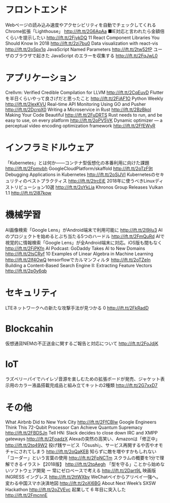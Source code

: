 # フロントエンド
Webページの読み込み速度やアクセシビリティを自動でチェックしてくれるChrome拡張「Lighthouse」 http://ift.tt/2G6ApAa
■IE対応と言われたら金額倍くらいを提示したい http://ift.tt/2FjykDQ
11 React Component Libraries You Should Know In 2018 http://ift.tt/2zi7bu0
Data visualization with react-vis http://ift.tt/2oSpx1q
JavaScript Named Parameters http://ift.tt/2tw52fP
ユーザのブラウザで起きた JavaScript のエラーを収集する http://ift.tt/2FqJwL0

# アプリケーション
Crellvm: Verified Credible Compilation for LLVM http://ift.tt/2CqEuvD
Flutterを半日くらいやって良さげだと思ったこと http://ift.tt/2FiAF1O
Python Weekly http://ift.tt/2IexKVU
Real-time API Monitoring Using GO and Pusher http://ift.tt/2DcrpX0
Writing a Microservice in Rust http://ift.tt/2BzBkoI
Making Your Code Beautiful http://ift.tt/2FuDRTS
Rust needs to run, and be easy to use, on every platform http://ift.tt/2oPV5VK
Dynamic optimizer — a perceptual video encoding optimization framework http://ift.tt/2FfEWyR

# インフラミドルウェア
「Kubernetes」とは何か――コンテナ型仮想化の本番利用に向けた課題 http://ift.tt/2Fpmvbh
GoogleCloudPlatform/skaffold http://ift.tt/2oTzF9t
Debugging Applications in Kubernetes http://ift.tt/2oSjJVI
Kubernetesのセキュリティのベストプラクティス http://ift.tt/2trcEjE
2018年に使うべきLinuxディストリビューション10選 http://ift.tt/2oYkLia
Khronos Group Releases Vulkan 1.1 http://ift.tt/2I87kow

# 機械学習
AI画像検索「Google Lens」がAndroid端末で利用可能に http://ift.tt/2I9jlu3
AIのプロジェクトを始めるとぶち当たる5つのハードル http://ift.tt/2FmQuRd
AIで視覚的に情報検索「Google Lens」が全Android端末に対応。iOS版も間もなく http://ift.tt/2FjPKfn
AI Podcast: GoDaddy Takes AI to New Domains http://ift.tt/2tsCRyf
10 Examples of Linear Algebra in Machine Learning http://ift.tt/2If4OwQ
tensorflowでカルマンフィルタ http://ift.tt/2oTZeIn
Building a Content-Based Search Engine II: Extracting Feature Vectors http://ift.tt/2p0y6qb

# セキュリティ
LTEネットワークへの新たな攻撃手法が見つかる 0 http://ift.tt/2FkRadD

# Blockcahin
仮想通貨NEMの不正送金に関するご報告と対応について http://ift.tt/2FoJdjK

# IoT
ラズベリーパイでハイレゾ音源を楽しむための拡張ボードが発売、ジャケット表示用のカラー液晶搭載完成品と組み立てキットの2種類 http://ift.tt/2G7xxD7

# その他
What Airbnb Did to New York City http://ift.tt/2FfCBIw
Google Engineers Think This 72-Qubit Processor Can Achieve Quantum Supremacy http://ift.tt/2FBDSJn
Tell HN: Slack decides to close down IRC and XMPP gateways http://ift.tt/2FoadzX
Alexaの突然の高笑い、Amazonは「修正中」 http://ift.tt/2tq49W2
投げ銭サービス「Osushi」、サービス再開するや否やオモチャにされてしまう http://ift.tt/2oQaKEB
知らずに敵を増やすかもしれない「コーダー」という言葉の使用 http://ift.tt/2FpNCTm
スクラムの概要を1分で理解できるイラスト【2018版】 http://ift.tt/2tqAegh
「型を守る」ことから始めないソフトウェア開発 ー 常にゼロベースで考える http://ift.tt/2Dart9L
映画版INGRESS イングレス http://ift.tt/2ttWXbv
WeChatペイからアリペイ一強へ。変わる中国スマホ決済地図 http://ift.tt/2oXl6BG
About Next Week’s SXSW Hackathon http://ift.tt/2oZVEvc
起業して 6 年目に突入した http://ift.tt/2FmcnnE
